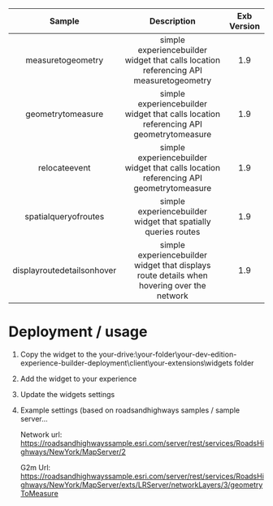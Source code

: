 | Sample  | Description    | Exb Version
| :---:   | :---: | :---: |
| measuretogeometry | simple experiencebuilder widget that calls location referencing API measuretogeometry   | 1.9 |
| geometrytomeasure | simple experiencebuilder widget that calls location referencing API geometrytomeasure   | 1.9 |
| relocateevent | simple experiencebuilder widget that calls location referencing API geometrytomeasure   | 1.9 |
| spatialqueryofroutes | simple experiencebuilder widget that spatially queries routes   | 1.9 |
| displayroutedetailsonhover | simple experiencebuilder widget that displays route details when hovering over the network   | 1.9 |

# Deployment / usage
1. Copy the widget to the your-drive:\your-folder\your-dev-edition-experience-builder-deployment\client\your-extensions\widgets folder
2. Add the widget to your experience
3. Update the widgets settings
4. Example settings (based on roadsandhighways samples / sample server...

   Network url: https://roadsandhighwayssample.esri.com/server/rest/services/RoadsHighways/NewYork/MapServer/2 
   
   G2m Url: https://roadsandhighwayssample.esri.com/server/rest/services/RoadsHighways/NewYork/MapServer/exts/LRServer/networkLayers/3/geometryToMeasure

